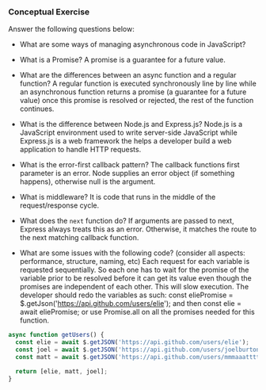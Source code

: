### Conceptual Exercise

Answer the following questions below:

- What are some ways of managing asynchronous code in JavaScript? 

- What is a Promise? A promise is a guarantee for a future value.

- What are the differences between an async function and a regular function? A regular function is executed synchronously line by line while an asynchronous function returns a promise (a guarantee for a future value) once this promise is resolved or rejected, the rest of the function continues.

- What is the difference between Node.js and Express.js? Node.js is a JavaScript environment used to write server-side JavaScript while Express.js is a web framework the helps a developer build a web application to handle HTTP requests.

- What is the error-first callback pattern? The callback functions first parameter is an error. Node supplies an error object (if something happens), otherwise null is the argument.

- What is middleware? It is code that runs in the middle of the request/response cycle.

- What does the `next` function do? If arguments are passed to next, Express always treats this as an error. Otherwise, it matches the route to the next matching callback function.

- What are some issues with the following code? (consider all aspects: performance, structure, naming, etc) Each request for each variable is requested sequentially. So each one has to wait for the promise of the variable prior to be resolved before it can get its value even though the promises are independent of each other. This will slow execution. The developer should redo the variables as such: const eliePromise = $.getJson('https://api.github.com/users/elie'); and then const elie = await eliePromise; or use Promise.all on all the promises needed for this function.

```js
async function getUsers() {
  const elie = await $.getJSON('https://api.github.com/users/elie');
  const joel = await $.getJSON('https://api.github.com/users/joelburton');
  const matt = await $.getJSON('https://api.github.com/users/mmmaaatttttt');

  return [elie, matt, joel];
}
```
